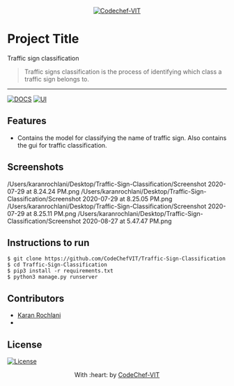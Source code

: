 <p align="center"><a href="http://www.codechefvit.com" target="_blank"><img src="https://s3.amazonaws.com/codechef_shared/sites/all/themes/abessive/logo-3.png" title="CodeChef-VIT" alt="Codechef-VIT"></a>
</p>

# Project Title
 Traffic sign classification
 
> <Subtitle>
>  Traffic signs classification is the process of identifying which class a traffic sign belongs to.

---
[![DOCS](https://img.shields.io/badge/Documentation-see%20docs-green?style=flat-square&logo=appveyor)](INSERT_LINK_FOR_DOCS_HERE) 
  [![UI ](https://img.shields.io/badge/User%20Interface-Link%20to%20UI-orange?style=flat-square&logo=appveyor)](INSERT_UI_LINK_HERE)




## Features
- Contains the model for classifying the name of traffic sign. Also contains the gui for traffic classification.



## Screenshots
/Users/karanrochlani/Desktop/Traffic-Sign-Classification/Screenshot 2020-07-29 at 8.24.24 PM.png
/Users/karanrochlani/Desktop/Traffic-Sign-Classification/Screenshot 2020-07-29 at 8.25.05 PM.png
/Users/karanrochlani/Desktop/Traffic-Sign-Classification/Screenshot 2020-07-29 at 8.25.11 PM.png
/Users/karanrochlani/Desktop/Traffic-Sign-Classification/Screenshot 2020-08-27 at 5.47.47 PM.png


## Instructions to run

```
$ git clone https://github.com/CodeChefVIT/Traffic-Sign-Classification
$ cd Traffic-Sign-Classification
$ pip3 install -r requirements.txt
$ python3 manage.py runserver
```

## Contributors
- <a href="https://github.com/<Contributor>">Karan Rochlani</a>
-

## License

[![License](http://img.shields.io/:license-mit-blue.svg?style=flat-square)](http://badges.mit-license.org)

<p align="center">
	With :heart: by <a href="http://www.codechefvit.com" target="_blank">CodeChef-VIT</a>
</p>
